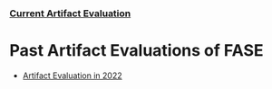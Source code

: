 ### [Current Artifact Evaluation](./index.html)

# Past Artifact Evaluations of FASE

- [Artifact Evaluation in 2022](fase-ae-2022.html)
